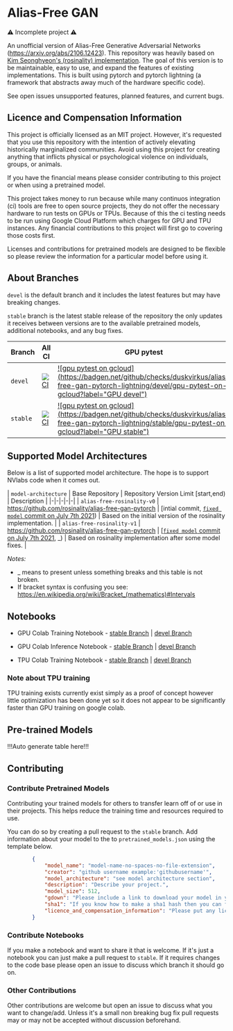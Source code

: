 # Alias-Free GAN

⚠️ Incomplete project ⚠️

An unofficial version of Alias-Free Generative Adversarial Networks (https://arxiv.org/abs/2106.12423). This repository was heavily based on [Kim Seonghyeon's (rosinality) implementation](https://github.com/rosinality/alias-free-gan-pytorch). The goal of this version is to be maintainable, easy to use, and expand the features of existing implementations. This is built using pytorch and pytorch lightning (a framework that abstracts away much of the hardware specific code).

See open issues unsupported features, planned features, and current bugs.

## Licence and Compensation Information

This project is officially licensed as an MIT project. However, it's requested that you use this repository with the intention of actively elevating historically marginalized communities. Avoid using this project for creating anything that inflicts physical or psychological violence on individuals, groups, or animals.

If you have the financial means please consider contributing to this project or when using a pretrained model.

This project takes money to run because while many continuos integration (ci) tools are free to open source projects, they do not offer the necessary hardware to run tests on GPUs or TPUs. Because of this the ci testing needs to be run using Google Cloud Platform which charges for GPU and TPU instances. Any financial contributions to this project will first go to covering those costs first.

Licenses and contributions for pretrained models are designed to be flexible so please review the information for a particular model before using it.

## About Branches

`devel` is the default branch and it includes the latest features but may have breaking changes. 

`stable` branch is the latest stable release of the repository the only updates it receives between versions are to the available pretrained models, additional notebooks, and any bug fixes.

| Branch | All CI | GPU pytest | TPUs pytest |
|-|-|-|-|
| `devel` | [![CI](https://github.com/duskvirkus/alias-free-gan-pytorch-lightning/actions/workflows/ci.yml/badge.svg?branch=devel)](https://github.com/duskvirkus/alias-free-gan-pytorch-lightning/actions/workflows/ci.yml) | [![gpu pytest on gcloud](https://badgen.net/github/checks/duskvirkus/alias-free-gan-pytorch-lightning/devel/gpu-pytest-on-gcloud?label="GPU devel")](https://github.com/duskvirkus/alias-free-gan-pytorch-lightning/actions/workflows/ci.yml) | [![tpus pytest on gcloud](https://badgen.net/github/checks/duskvirkus/alias-free-gan-pytorch-lightning/devel/tpus-pytest-on-gcloud?label="TPUs devel")](https://github.com/duskvirkus/alias-free-gan-pytorch-lightning/actions/workflows/ci.yml) |
| `stable` | [![CI](https://github.com/duskvirkus/alias-free-gan-pytorch-lightning/actions/workflows/ci.yml/badge.svg?branch=stable)](https://github.com/duskvirkus/alias-free-gan-pytorch-lightning/actions/workflows/ci.yml) | [![gpu pytest on gcloud](https://badgen.net/github/checks/duskvirkus/alias-free-gan-pytorch-lightning/stable/gpu-pytest-on-gcloud?label="GPU stable")](https://github.com/duskvirkus/alias-free-gan-pytorch-lightning/actions/workflows/ci.yml) | [![tpus pytest on gcloud](https://badgen.net/github/checks/duskvirkus/alias-free-gan-pytorch-lightning/stable/tpus-pytest-on-gcloud?label="TPUs stable")](https://github.com/duskvirkus/alias-free-gan-pytorch-lightning/actions/workflows/ci.yml) |

## Supported Model Architectures

Below is a list of supported model architecture. The hope is to support NVlabs code when it comes out.

| `model-architecture` | Base Repository | Repository Version Limit \[start,end\) | Description |
|-|-|-|-|-|
| `alias-free-rosinality-v0` | https://github.com/rosinality/alias-free-gan-pytorch | [intial commit, [`fixed model` commit on July 7th 2021](https://github.com/rosinality/alias-free-gan-pytorch/tree/755a22bc60dca5bd0a8caafd29a40f1412d6b754)\) | Based on the initial version of the rosinality implementation. |
| `alias-free-rosinality-v1` | https://github.com/rosinality/alias-free-gan-pytorch | \[[`fixed model` commit on July 7th 2021](https://github.com/rosinality/alias-free-gan-pytorch/tree/755a22bc60dca5bd0a8caafd29a40f1412d6b754), _\) | Based on rosinality implementation after some model fixes. |

*Notes:* 
- _ means to present unless something breaks and this table is not broken.
- If bracket syntax is confusing you see: https://en.wikipedia.org/wiki/Bracket_(mathematics)#Intervals

## Notebooks

- GPU Colab Training Notebook - [stable Branch]() | [devel Branch]()

- GPU Colab Inference Notebook - [stable Branch]() | [devel Branch]()

- TPU Colab Training Notebook - [stable Branch]() | [devel Branch]()

### Note about TPU training

TPU training exists currently exist simply as a proof of concept however little optimization has been done yet so it does not appear to be significantly faster than GPU training on google colab.

## Pre-trained Models

!!!Auto generate table here!!!


## Contributing

### Contribute Pretrained Models

Contributing your trained models for others to transfer learn off of or use in their projects. This helps reduce the training time and resources required to use.

You can do so by creating a pull request to the `stable` branch. Add information about your model to the to `pretrained_models.json` using the template below.

```json
        {
            "model_name": "model-name-no-spaces-no-file-extension",
            "creator": "github username example:'githubusername'",
            "model_architecture": "see model architecture section",
            "description": "Describe your project.",
            "model_size": 512,
            "gdown": "Please include a link to download your model in you're pull request and I will update this", 
            "sha1": "If you know how to make a sha1 hash then you can fill this out if not leave this blank.",
            "licence_and_compensation_information": "Please put any licencing and compensation information here you would like to include. An example could be: 'This model is under a CC-BY-NC-SA Licence. Please send $5 for transfer learning off of it on paypal to name@example.com. Contact me at name@example.com if you would like to use it in a commercial project.'"
        }
```

### Contribute Notebooks

If you make a notebook and want to share it that is welcome. If it's just a notebook you can just make a pull request to `stable`. If it requires changes to the code base please open an issue to discuss which branch it should go on.

### Other Contributions

Other contributions are welcome but open an issue to discuss what you want to change/add. Unless it's a small non breaking bug fix pull requests may or may not be accepted without discussion beforehand.
